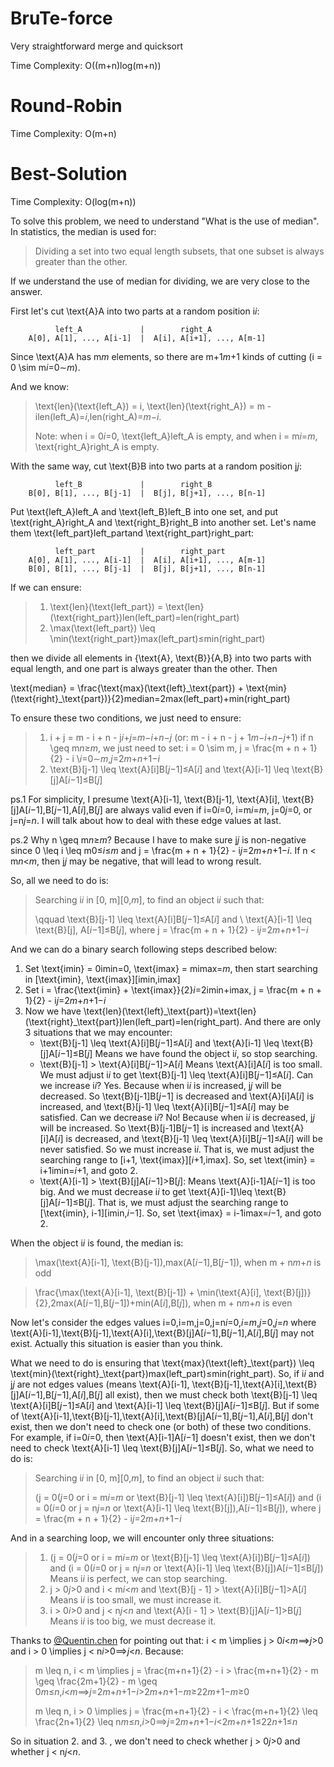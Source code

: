 # BruTe-force

Very straightforward merge and quicksort

Time Complexity: O((m+n)log(m+n))



# Round-Robin

Time Complexity: O(m+n)



# Best-Solution

Time Complexity: O(log(m+n))

To solve this problem, we need to understand "What is the use of median". In statistics, the median is used for:

> Dividing a set into two equal length subsets, that one subset is always greater than the other.

If we understand the use of median for dividing, we are very close to the answer.

First let's cut \text{A}A into two parts at a random position i*i*:

```
          left_A             |        right_A
    A[0], A[1], ..., A[i-1]  |  A[i], A[i+1], ..., A[m-1]
```

Since \text{A}A has m*m* elements, so there are m+1*m*+1 kinds of cutting (i = 0 \sim m*i*=0∼*m*).

And we know:

> \text{len}(\text{left\_A}) = i, \text{len}(\text{right\_A}) = m - ilen(left_A)=*i*,len(right_A)=*m*−*i*.
>
> Note: when i = 0*i*=0, \text{left\_A}left_A is empty, and when i = m*i*=*m*, \text{right\_A}right_A is empty.

With the same way, cut \text{B}B into two parts at a random position j*j*:

```
          left_B             |        right_B
    B[0], B[1], ..., B[j-1]  |  B[j], B[j+1], ..., B[n-1]
```

Put \text{left\_A}left_A and \text{left\_B}left_B into one set, and put \text{right\_A}right_A and \text{right\_B}right_B into another set. Let's name them \text{left\_part}left_partand \text{right\_part}right_part:

```
          left_part          |        right_part
    A[0], A[1], ..., A[i-1]  |  A[i], A[i+1], ..., A[m-1]
    B[0], B[1], ..., B[j-1]  |  B[j], B[j+1], ..., B[n-1]
```

If we can ensure:

> 1. \text{len}(\text{left\_part}) = \text{len}(\text{right\_part})len(left_part)=len(right_part)
> 2. \max(\text{left\_part}) \leq \min(\text{right\_part})max(left_part)≤min(right_part)

then we divide all elements in \{\text{A}, \text{B}\}{A,B} into two parts with equal length, and one part is always greater than the other. Then

\text{median} = \frac{\text{max}(\text{left}\_\text{part}) + \text{min}(\text{right}\_\text{part})}{2}median=2max(left_part)+min(right_part)

To ensure these two conditions, we just need to ensure:

> 1. i + j = m - i + n - j*i*+*j*=*m*−*i*+*n*−*j* (or: m - i + n - j + 1*m*−*i*+*n*−*j*+1)
>    if n \geq m*n*≥*m*, we just need to set: i = 0 \sim m, j = \frac{m + n + 1}{2} - i \\*i*=0∼*m*,*j*=2*m*+*n*+1​−*i*
> 2. \text{B}[j-1] \leq \text{A}[i]B[*j*−1]≤A[*i*] and \text{A}[i-1] \leq \text{B}[j]A[*i*−1]≤B[*j*]

ps.1 For simplicity, I presume \text{A}[i-1], \text{B}[j-1], \text{A}[i], \text{B}[j]A[*i*−1],B[*j*−1],A[*i*],B[*j*] are always valid even if i=0*i*=0, i=m*i*=*m*, j=0*j*=0, or j=n*j*=*n*. I will talk about how to deal with these edge values at last.

ps.2 Why n \geq m*n*≥*m*? Because I have to make sure j*j* is non-negative since 0 \leq i \leq m0≤*i*≤*m* and j = \frac{m + n + 1}{2} - i*j*=2*m*+*n*+1−*i*. If n < m*n*<*m*, then j*j* may be negative, that will lead to wrong result.

So, all we need to do is:

> Searching i*i* in [0, m][0,*m*], to find an object i*i* such that:
>
> \qquad \text{B}[j-1] \leq \text{A}[i]B[*j*−1]≤A[*i*] and \ \text{A}[i-1] \leq \text{B}[j], A[*i*−1]≤B[*j*], where j = \frac{m + n + 1}{2} - i*j*=2*m*+*n*+1−*i*

And we can do a binary search following steps described below:

1. Set \text{imin} = 0imin=0, \text{imax} = mimax=*m*, then start searching in [\text{imin}, \text{imax}][imin,imax]
2. Set i = \frac{\text{imin} + \text{imax}}{2}*i*=2imin+imax, j = \frac{m + n + 1}{2} - i*j*=2*m*+*n*+1−*i*
3. Now we have \text{len}(\text{left}\_\text{part})=\text{len}(\text{right}\_\text{part})len(left_part)=len(right_part). And there are only 3 situations that we may encounter:
   - \text{B}[j-1] \leq \text{A}[i]B[*j*−1]≤A[*i*] and \text{A}[i-1] \leq \text{B}[j]A[*i*−1]≤B[*j*]
     Means we have found the object i*i*, so stop searching.
   - \text{B}[j-1] > \text{A}[i]B[*j*−1]>A[*i*]
     Means \text{A}[i]A[*i*] is too small. We must adjust i*i* to get \text{B}[j-1] \leq \text{A}[i]B[*j*−1]≤A[*i*].
     Can we increase i*i*?
           Yes. Because when i*i* is increased, j*j* will be decreased.
           So \text{B}[j-1]B[*j*−1] is decreased and \text{A}[i]A[*i*] is increased, and \text{B}[j-1] \leq \text{A}[i]B[*j*−1]≤A[*i*] may
           be satisfied.
     Can we decrease i*i*?
           No! Because when i*i* is decreased, j*j* will be increased.
           So \text{B}[j-1]B[*j*−1] is increased and \text{A}[i]A[*i*] is decreased, and \text{B}[j-1] \leq \text{A}[i]B[*j*−1]≤A[*i*] will
           be never satisfied.
     So we must increase i*i*. That is, we must adjust the searching range to [i+1, \text{imax}][*i*+1,imax].
     So, set \text{imin} = i+1imin=*i*+1, and goto 2.
   - \text{A}[i-1] > \text{B}[j]A[*i*−1]>B[*j*]:
     Means \text{A}[i-1]A[*i*−1] is too big. And we must decrease i*i* to get \text{A}[i-1]\leq \text{B}[j]A[*i*−1]≤B[*j*].
     That is, we must adjust the searching range to [\text{imin}, i-1][imin,*i*−1].
     So, set \text{imax} = i-1imax=*i*−1, and goto 2.

When the object i*i* is found, the median is:

> \max(\text{A}[i-1], \text{B}[j-1]),max(A[*i*−1],B[*j*−1]), when m + n*m*+*n* is odd

> \frac{\max(\text{A}[i-1], \text{B}[j-1]) + \min(\text{A}[i], \text{B}[j])}{2},2max(A[*i*−1],B[*j*−1])+min(A[*i*],B[*j*]), when m + n*m*+*n* is even

Now let's consider the edges values i=0,i=m,j=0,j=n*i*=0,*i*=*m*,*j*=0,*j*=*n* where \text{A}[i-1],\text{B}[j-1],\text{A}[i],\text{B}[j]A[*i*−1],B[*j*−1],A[*i*],B[*j*] may not exist. Actually this situation is easier than you think.

What we need to do is ensuring that \text{max}(\text{left}\_\text{part}) \leq \text{min}(\text{right}\_\text{part})max(left_part)≤min(right_part). So, if i*i* and j*j* are not edges values (means \text{A}[i-1], \text{B}[j-1],\text{A}[i],\text{B}[j]A[*i*−1],B[*j*−1],A[*i*],B[*j*] all exist), then we must check both \text{B}[j-1] \leq \text{A}[i]B[*j*−1]≤A[*i*] and \text{A}[i-1] \leq \text{B}[j]A[*i*−1]≤B[*j*]. But if some of \text{A}[i-1],\text{B}[j-1],\text{A}[i],\text{B}[j]A[*i*−1],B[*j*−1],A[*i*],B[*j*] don't exist, then we don't need to check one (or both) of these two conditions. For example, if i=0*i*=0, then \text{A}[i-1]A[*i*−1] doesn't exist, then we don't need to check \text{A}[i-1] \leq \text{B}[j]A[*i*−1]≤B[*j*]. So, what we need to do is:

> Searching i*i* in [0, m][0,*m*], to find an object i*i* such that:
>
> (j = 0(*j*=0 or i = m*i*=*m* or \text{B}[j-1] \leq \text{A}[i])B[*j*−1]≤A[*i*]) and
> (i = 0(*i*=0 or j = n*j*=*n* or \text{A}[i-1] \leq \text{B}[j]),A[*i*−1]≤B[*j*]), where j = \frac{m + n + 1}{2} - i*j*=2*m*+*n*+1​−*i*

And in a searching loop, we will encounter only three situations:

> 1. (j = 0(*j*=0 or i = m*i*=*m* or \text{B}[j-1] \leq \text{A}[i])B[*j*−1]≤A[*i*]) and
>    (i = 0(*i*=0 or j = n*j*=*n* or \text{A}[i-1] \leq \text{B}[j])A[*i*−1]≤B[*j*])
>    Means i*i* is perfect, we can stop searching.
> 2. j > 0*j*>0 and i < m*i*<*m* and \text{B}[j - 1] > \text{A}[i]B[*j*−1]>A[*i*]
>    Means i*i* is too small, we must increase it.
> 3. i > 0*i*>0 and j < n*j*<*n* and \text{A}[i - 1] > \text{B}[j]A[*i*−1]>B[*j*]
>    Means i*i* is too big, we must decrease it.

Thanks to [@Quentin.chen](https://leetcode.com/Quentin.chen) for pointing out that: i < m \implies j > 0*i*<*m*⟹*j*>0 and i > 0 \implies j < n*i*>0⟹*j*<*n*. Because:

> m \leq n, i < m \implies j = \frac{m+n+1}{2} - i > \frac{m+n+1}{2} - m \geq \frac{2m+1}{2} - m \geq 0*m*≤*n*,*i*<*m*⟹*j*=2*m*+*n*+1−*i*>2*m*+*n*+1−*m*≥22*m*+1−*m*≥0
>
> m \leq n, i > 0 \implies j = \frac{m+n+1}{2} - i < \frac{m+n+1}{2} \leq \frac{2n+1}{2} \leq n*m*≤*n*,*i*>0⟹*j*=2*m*+*n*+1−*i*<2*m*+*n*+1≤22*n*+1≤*n*

So in situation 2. and 3. , we don't need to check whether j > 0*j*>0 and whether j < n*j*<*n*.